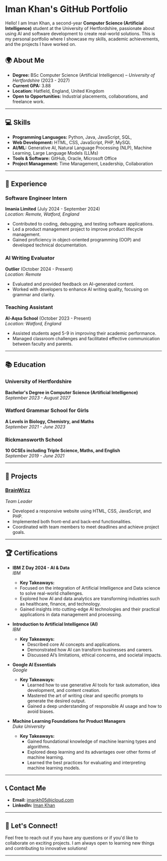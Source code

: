 # Iman Khan's GitHub Portfolio

Hello! I am Iman Khan, a second-year **Computer Science (Artificial Intelligence)** student at the University of Hertfordshire, passionate about using AI and software development to create real-world solutions. This is my personal portfolio where I showcase my skills, academic achievements, and the projects I have worked on.

## 🌍 About Me

- **Degree:** BSc Computer Science (Artificial Intelligence) – *University of Hertfordshire* (2023 - 2027)
- **Current GPA:** 3.88
- **Location:** Hatfield, England, United Kingdom
- **Open to Opportunities:** Industrial placements, collaborations, and freelance work.

---

## 💻 Skills

- **Programming Languages:** Python, Java, JavaScript, SQL,
- **Web Development:** HTML, CSS, JavaScript, PHP, MySQL
- **AI/ML:** Generative AI, Natural Language Processing (NLP), Machine Learning, Large Language Models (LLMs)
- **Tools & Software:** GitHub, Oracle, Microsoft Office
- **Project Management:** Time Management, Leadership, Collaboration

---

## 🚀 Experience

### **Software Engineer Intern**  
**Imania Limited** (July 2024 - September 2024)  
*Location: Remote, Watford, England*

- Contributed to coding, debugging, and testing software applications.
- Led a product management project to improve product lifecycle management.
- Gained proficiency in object-oriented programming (OOP) and developed technical documentation.

### **AI Writing Evaluator**  
**Outlier** (October 2024 - Present)  
*Location: Remote*

- Evaluated and provided feedback on AI-generated content.
- Worked with developers to enhance AI writing quality, focusing on grammar and clarity.

### **Teaching Assistant**  
**Al-Aqsa School** (October 2023 - Present)  
*Location: Watford, England*

- Assisted students aged 5-9 in improving their academic performance.
- Managed classroom challenges and facilitated effective communication between faculty and parents.

---

## 📚 Education

### **University of Hertfordshire**  
**Bachelor's Degree in Computer Science (Artificial Intelligence)**  
*September 2023 - August 2027*

### **Watford Grammar School for Girls**  
**A Levels in Biology, Chemistry, and Maths**  
*September 2021 - June 2023*

### **Rickmansworth School**  
**10 GCSEs including Triple Science, Maths, and English**  
*September 2019 - June 2021*

---

## 🔧 Projects

### **[BrainWizz](https://brainwizz.co.uk)**  
*Team Leader*  
- Developed a responsive website using HTML, CSS, JavaScript, and PHP.
- Implemented both front-end and back-end functionalities.
- Coordinated with team members to meet deadlines and achieve project goals.

---

## 🏆 Certifications

- **IBM Z Day 2024 - AI & Data**  
  *IBM*
  - **Key Takeaways:**  
  - Focused on the integration of Artificial Intelligence and Data science to solve real-world challenges.
  - Explored how AI and data analytics are transforming industries such as healthcare, finance, and technology.
  - Gained insights into cutting-edge AI technologies and their practical applications in data management and processing.

- **Introduction to Artificial Intelligence (AI)**  
  *IBM*
  - **Key Takeaways:**  
    - Described core AI concepts and applications.
    - Demonstrated how AI can transform businesses and careers.
    - Discussed AI’s limitations, ethical concerns, and societal impacts.

- **Google AI Essentials**  
  *Google*
  - **Key Takeaways:**  
    - Learned how to use generative AI tools for task automation, idea development, and content creation.
    - Mastered the art of writing clear and specific prompts to generate the desired output.
    - Gained a deep understanding of responsible AI usage and how to avoid biases.

- **Machine Learning Foundations for Product Managers**  
  *Duke University*  
  - **Key Takeaways:**  
    - Gained foundational knowledge of machine learning types and algorithms.
    - Explored deep learning and its advantages over other forms of machine learning.
    - Learned the best practices for evaluating and interpreting machine learning models.

---

## 📞 Contact Me

- **Email:** imankh05@icloud.com
- **LinkedIn:** [Iman Khan](https://www.linkedin.com/in/iman-khan-43a806178)

---

## 🔗 Let's Connect!

Feel free to reach out if you have any questions or if you'd like to collaborate on exciting projects. I am always open to learning new things and contributing to innovative solutions!

---
